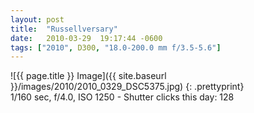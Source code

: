 ```yaml
---
layout: post
title:  "Russellversary"
date:   2010-03-29  19:17:44 -0600
tags: ["2010", D300, "18.0-200.0 mm f/3.5-5.6"]
---
```

![{{ page.title }} Image]({{ site.baseurl }}/images/2010/2010_0329_DSC5375.jpg)
{: .prettyprint}  
1/160 sec, f/4.0, ISO 1250 - Shutter clicks this day: 128
